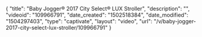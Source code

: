 {
    "title": "Baby Jogger&reg; 2017 City Select&reg; LUX Stroller",
    "description": "",
    "videoid": "109966791",
    "date_created": "1502518384",
    "date_modified": "1504297403",
    "type": "captivate",
    "layout": "video",
    "url": "\/v\/baby-jogger-2017-city-select-lux-stroller\/109966791"
}